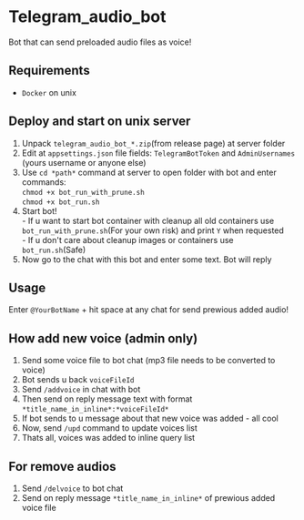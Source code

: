 # Telegram_audio_bot
Bot that can send preloaded audio files as voice!

## Requirements
- `Docker` on unix

## Deploy and start on unix server
1. Unpack `telegram_audio_bot_*.zip`(from release page) at server folder
2. Edit at `appsettings.json` file fields: `TelegramBotToken` and `AdminUsernames` (yours username or anyone else)
3. Use `cd *path*` command at server to open folder with bot and enter commands: <br>`chmod +x bot_run_with_prune.sh` <br>`chmod +x bot_run.sh`
4. Start bot! 
<br>- If u want to start bot container with cleanup all old containers use `bot_run_with_prune.sh`(For your own risk) and print `Y` when requested
<br>- If u don't care about cleanup images or containers use `bot_run.sh`(Safe)
5. Now go to the chat with this bot and enter some text. Bot will reply

## Usage
Enter `@YourBotName` + hit space at any chat for send prewious added audio!

## How add new voice (admin only)
1. Send some voice file to bot chat (mp3 file needs to be converted to voice)
2. Bot sends u back `voiceFileId`
3. Send `/addvoice` in chat with bot
4. Then send on reply message text with format ` *title_name_in_inline*:*voiceFileId* `
5. If bot sends to u message about that new voice was added - all cool
6. Now, send `/upd` command to update voices list
7. Thats all, voices was added to inline query list

## For remove audios
1. Send `/delvoice` to bot chat
2. Send on reply message `*title_name_in_inline*` of prewious added voice file
